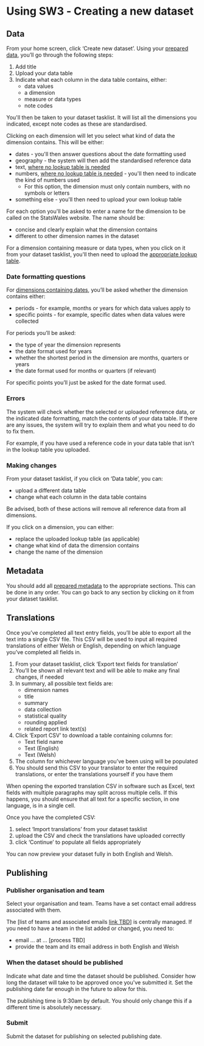 # Using SW3 ‐ Creating a new dataset

## Data

From your home screen, click ‘Create new dataset’. Using your [prepared data](Data-preparation-‐-New-datasets#guidance-data-tables), you’ll go through the following steps:

1. Add title
1. Upload your data table
1. Indicate what each column in the data table contains, either:
   - data values
   - a dimension
   - measure or data types
   - note codes

You'll then be taken to your dataset tasklist. It will list all the dimensions you indicated, except note codes as these are standardised. 

Clicking on each dimension will let you select what kind of data the dimension contains. This will be either:
- dates - you'll then answer questions about the date formatting used
- geography - the system will then add the standardised reference data
- text, [where no lookup table is needed](Data-preparation-‐-New-datasets#guidance-dimensions-containing-text-or-numbers-where-no-lookup-table-is-required) 
- numbers, [where no lookup table is needed](Data-preparation-‐-New-datasets#guidance-dimensions-containing-text-or-numbers-where-no-lookup-table-is-required) - you'll then need to indicate the kind of numbers used
   - For this option, the dimension must only contain numbers, with no symbols or letters
- something else - you'll then need to upload your own lookup table

For each option you'll be asked to enter a name for the dimension to be called on the StatsWales website. The name should be:
- concise and clearly explain what the dimension contains
- different to other dimension names in the dataset

For a dimension containing measure or data types, when you click on it from your dataset tasklist, you'll then need to upload the [appropriate lookup table](Data-preparation-‐-New-datasets#guidance-measure-or-data-types).

### Date formatting questions

For [dimensions containing dates](Data-preparation-‐-New-datasets#guidance-date-formatting), you’ll be asked whether the dimension contains either:
- periods - for example, months or years for which data values apply to
- specific points - for example, specific dates when data values were collected

For periods you’ll be asked:
- the type of year the dimension represents
- the date format used for years
- whether the shortest period in the dimension are months, quarters or years
- the date format used for months or quarters (if relevant)

For specific points you’ll just be asked for the date format used.

### Errors

The system will check whether the selected or uploaded reference data, or the indicated date formatting, match the contents of your data table. If there are any issues, the system will try to explain them and what you need to do to fix them.

For example, if you have used a reference code in your data table that isn’t in the lookup table you uploaded.

### Making changes

From your dataset tasklist, if you click on ‘Data table’, you can:

- upload a different data table
- change what each column in the data table contains

Be advised, both of these actions will remove all reference data from all dimensions.

If you click on a dimension, you can either:

- replace the uploaded lookup table (as applicable)
- change what kind of data the dimension contains
- change the name of the dimension

## Metadata

You should add all [prepared metadata](Data-preparation-‐-New-datasets#guidance-metadata) to the appropriate sections. This can be done in any order. You can go back to any section by clicking on it from your dataset tasklist.

## Translations

Once you’ve completed all text entry fields, you’ll be able to export all the text into a single CSV file. This CSV will be used to input all required translations of either Welsh or English, depending on which language you’ve completed all fields in.

1. From your dataset tasklist, click ‘Export text fields for translation’
1. You’ll be shown all relevant text and will be able to make any final changes, if needed
1. In summary, all possible text fields are:
   - dimension names
   - title
   - summary
   - data collection
   - statistical quality
   - rounding applied
   - related report link text(s)
1. Click ‘Export CSV’ to download a table containing columns for:
   - Text field name
   - Text (English)
   - Text (Welsh)
1. The column for whichever language you’ve been using will be populated
1. You should send this CSV to your translator to enter the required translations, or enter the translations yourself if you have them

When opening the exported translation CSV in software such as Excel, text fields with multiple paragraphs may split across multiple cells. If this happens, you should ensure that all text for a specific section, in one language, is in a single cell.

Once you have the completed CSV: 
1. select ‘Import translations’ from your dataset tasklist
1. upload the CSV and check the translations have uploaded correctly
1. click ‘Continue’ to populate all fields appropriately

You can now preview your dataset fully in both English and Welsh.

## Publishing

### Publisher organisation and team

Select your organisation and team. Teams have a set contact email address associated with them.

The [list of teams and associated emails [link TBD](#)] is centrally managed. If you need to have a team in the list added or changed, you need to:

- email ... at ... [process TBD]
- provide the team and its email address in both English and Welsh

### When the dataset should be published

Indicate what date and time the dataset should be published. Consider how long the dataset will take to be approved once you've submitted it. Set the publishing date far enough in the future to allow for this.

The publishing time is 9:30am by default. You should only change this if a different time is absolutely necessary.

### Submit

Submit the dataset for publishing on selected publishing date.
